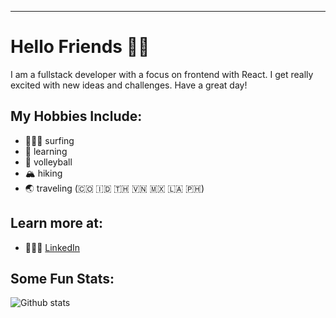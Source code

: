 ---
# Hello Friends 👋🏻

I am a fullstack developer with a focus on frontend with React. I get really excited with new ideas and challenges. Have a great day! 

## My Hobbies Include: 
 - 🏄🏼‍♂️ surfing 
 - 🧠 learning
 - 🏐 volleyball
 - 🏔 hiking 
 - 🌏 traveling (🇨🇴 🇮🇩 🇹🇭 🇻🇳 🇲🇽 🇱🇦 🇵🇭)
 

## Learn more at: 
 - 🙎🏼‍♂️ [LinkedIn](https://www.linkedin.com/in/mhiggie/)

## Some Fun Stats: 
![Github stats](https://github-readme-stats.vercel.app/api?username=matthewhiggins415)
